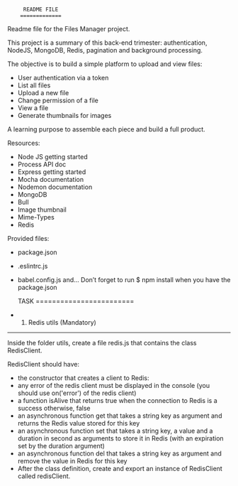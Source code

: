          README FILE
        =============

Readme file for the Files Manager project.

This project is a summary of this back-end trimester: authentication, NodeJS, MongoDB, Redis, pagination and background processing.

The objective is to build a simple platform to upload and view files:
 - User authentication via a token
 - List all files
 - Upload a new file
 - Change permission of a file
 - View a file
 - Generate thumbnails for images

A learning purpose to assemble each piece and build a full product.

Resources:
- Node JS getting started
- Process API doc
- Express getting started
- Mocha documentation
- Nodemon documentation
- MongoDB
- Bull
- Image thumbnail
- Mime-Types
- Redis

Provided files:
- package.json
- .eslintrc.js
- babel.config.js
and…
Don’t forget to run $ npm install when you have the package.json

     TASK
========================
- 1. Redis utils (Mandatory)
-----------------

Inside the folder utils, create a file redis.js that contains the class RedisClient.

RedisClient should have:
  - the constructor that creates a client to Redis:
  - any error of the redis client must be displayed in the console (you should use on('error') of the redis client)
  - a function isAlive that returns true when the connection to Redis is a success otherwise, false
  - an asynchronous function get that takes a string key as argument and returns the Redis value stored for this key
  - an asynchronous function set that takes a string key, a value and a duration in second as arguments to store it in Redis (with an expiration set by the duration argument)
  - an asynchronous function del that takes a string key as argument and remove the value in Redis for this key
  - After the class definition, create and export an instance of RedisClient called redisClient.
